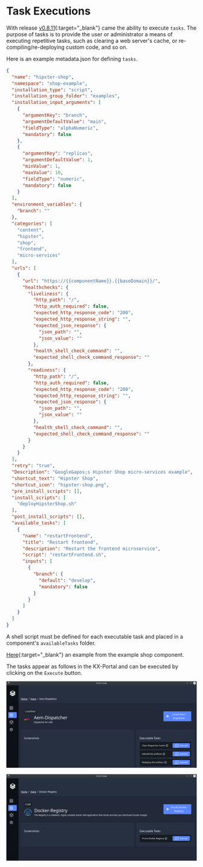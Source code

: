 # Task Executions

With release [v0.8.11](https://github.com/Accenture/kx.as.code/releases/tag/v0.8.11){:target="_blank"} came the ability to execute `tasks`.
The purpose of tasks is to provide the user or administrator a means of executing repetitive tasks, such as clearing a web server's cache, or re-compiling/re-deploying custom code, and so on.

Here is an example metadata.json for defining `tasks`.

```json hl_lines="72-87"
{
  "name": "hipster-shop",
  "namespace": "shop-example",
  "installation_type": "script",
  "installation_group_folder": "examples",
  "installation_input_arguments": [
    {
      "argumentKey": "branch",
      "argumentDefaultValue": "main",
      "fieldType": "alphaNumeric",
      "mandatory": false
    },
    {
      "argumentKey": "replicas",
      "argumentDefaultValue": 1,
      "minValue": 1,
      "maxValue": 10,
      "fieldType": "numeric",
      "mandatory": false
    }
  ],
  "environment_variables": {
    "branch": ""
  },
  "categories": [
    "content",
    "hipster",
    "shop",
    "frontend",
    "micro-services"
  ],
  "urls": [
    {
      "url": "https://{{componentName}}.{{baseDomain}}/",
      "healthchecks": {
        "liveliness": {
          "http_path": "/",
          "http_auth_required": false,
          "expected_http_response_code": "200",
          "expected_http_response_string": "",
          "expected_json_response": {
            "json_path": "",
            "json_value": ""
          },
          "health_shell_check_command": "",
          "expected_shell_check_command_response": ""
        },
        "readiness": {
          "http_path": "/",
          "http_auth_required": false,
          "expected_http_response_code": "200",
          "expected_http_response_string": "",
          "expected_json_response": {
            "json_path": "",
            "json_value": ""
          },
          "health_shell_check_command": "",
          "expected_shell_check_command_response": ""
        }
      }
    }
  ],
  "retry": "true",
  "Description": "Google&apos;s Hipster Shop micro-services example",
  "shortcut_text": "Hipster Shop",
  "shortcut_icon": "hipster-shop.png",
  "pre_install_scripts": [],
  "install_scripts": [
    "deployHipsterShop.sh"
  ],
  "post_install_scripts": [],
  "available_tasks": [
    {
      "name": "restartFrontend",
      "title": "Restart frontend",
      "description": "Restart the frontend microservice",
      "script": "restartFrontend.sh",
      "inputs": [
        {
          "branch": {
            "default": "develop",
            "mandatory": false
          }
        }
      ]
    }
  ]
}
```

A shell script must be defined for each executable task and placed in a component's `availableTasks` folder.

[Here](https://github.com/Accenture/kx.as.code/tree/main/auto-setup/examples/hipster-shop){:target="_blank"} an example from the example shop component.

The tasks appear as follows in the KX-Portal and can be executed by clicking on the `Execute` button.

![](../../assets/images/executeTasksAemDispatcher.png)

![](../../assets/images/executeTasksDockerRegistry.png)